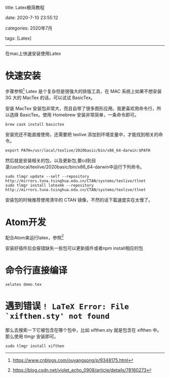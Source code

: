 
title: Latex极简教程

date: 2020-7-10 23:55:12

categories: 2020年7月

tags: [Latex]

---

在mac上快速安装使用Latex

<!-- more -->


# 快速安装
步骤参照[^1]
Latex 是个复杂但是很强大的排版工具，在 MAC 系统上如果不想安装 3G 大的 MacTex 的话，可以试试 BasicTex。

安装
MacTex 安装包非常大，而且自带了很多图形应用。我更喜欢用命令行，所以选择 BasicTex。使用 Homebrew 安装非常简单，一条命令即可。
```
brew cask install basictex
```
安装完还不能直接使用，还需要把 texlive 添加到环境变量中，才能找到相关的命令。
```
export PATH=/usr/local/texlive/2020basic/bin/x86_64-darwin:$PATH
```
然后就是安装相关的包，以及更新包,要cd到目录/usr/local/texlive/2020basic/bin/x86_64-darwin中运行下列命令。
```
sudo tlmgr update --self --repository http://mirrors.tuna.tsinghua.edu.cn/CTAN/systems/texlive/tlnet
sudo tlmgr install latexmk --repository http://mirrors.tuna.tsinghua.edu.cn/CTAN/systems/texlive/tlnet
```
安装包的时候推荐使用清华的 CTAN 镜像，不然的话下载速度实在太慢了。

# Atom开发
配合Atom来运行latex，参照[^2]

安装好插件后会报错缺失一些包可以更新插件或者npm install相应的包

# 命令行直接编译

```
xelatex demo.tex
```

# 遇到错误 ``! LaTeX Error: File `xifthen.sty' not found``

那么去搜索一下它被包含在哪个包中，比如 xifthen.sty 就是包含在 xifthen 中。那么使用 tlmgr 安装即可。
```
sudo tlmgr install xifthen
```

[^1]:https://www.cnblogs.com/ouyangsong/p/9348175.html 

[^2]:https://blog.csdn.net/violet_echo_0908/article/details/78160273